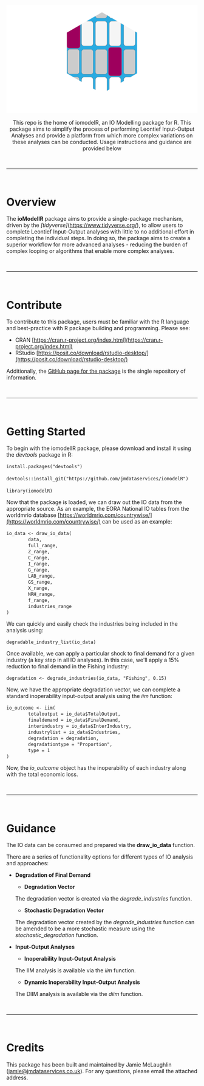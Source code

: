 ![image](https://github.com/jmdataservices/iomodelR/blob/main/inst/assets/IOModellR-LogoWhite.png)

<p align="center">This repo is the home of iomodelR, an IO Modelling package for R. This package aims to simplify the process of performing Leontief Input-Output Analyses and provide a platform from which more complex variations on these analyses can be conducted. Usage instructions and guidance are provided below</p>

<br>
<hr>
<br>

# Overview

The **ioModellR** package aims to provide a single-package mechanism, driven by the *[tidyverse]*(https://www.tidyverse.org/), to allow users to complete Leontief Input-Output analyses with little to no additional effort in completing the individual steps. In doing so, the package aims to create a superior workflow for more advanced analyses - reducing the burden of complex looping or algorithms that enable more complex analyses.

<br>
<hr>
<br>

# Contribute

To contribute to this package, users must be familiar with the R language and best-practice with R package building and programming. Please see:

* CRAN [https://cran.r-project.org/index.html](https://cran.r-project.org/index.html)
* RStudio [https://posit.co/download/rstudio-desktop/](https://posit.co/download/rstudio-desktop/)

Additionally, the [GitHub page for the package](https://github.com/jmdataservices/iomodelR) is the single repository of information.

<br>
<hr>
<br>

# Getting Started

To begin with the iomodellR package, please download and install it using the *devtools* package in R:

```
install.packages("devtools")

devtools::install_git("https://github.com/jmdataservices/iomodelR")

library(iomodelR)
```

Now that the package is loaded, we can draw out the IO data from the appropriate source. As an example, the EORA National IO tables from the worldmrio database [https://worldmrio.com/countrywise/](https://worldmrio.com/countrywise/) can be used as an example:

```
io_data <- draw_io_data(
        data,
        full_range,
        Z_range,
        C_range,
        I_range,
        G_range,
        LAB_range,
        GS_range,
        X_range,
        NRH_range,
        f_range,
        industries_range
)
```

We can quickly and easily check the industries being included in the analysis using:

```
degradable_industry_list(io_data)
```

Once available, we can apply a particular shock to final demand for a given industry (a key step in all IO analyses). In this case, we'll apply a 15% reduction to final demand in the Fishing industry:

```
degradation <- degrade_industries(io_data, "Fishing", 0.15)
```

Now, we have the appropriate degradation vector, we can complete a standard inoperability input-output analysis using the *iim* function:

```
io_outcome <- iim(
        totaloutput = io_data$TotalOutput,
        finaldemand = io_data$FinalDemand,
        interindustry = io_data$InterIndustry,
        industrylist = io_data$Industries,
        degradation = degradation,
        degradationtype = "Proportion",
        type = 1
)
```

Now, the *io_outcome* object has the inoperability of each industry along with the total economic loss.

<br>
<hr>
<br>

# Guidance

The IO data can be consumed and prepared via the **draw_io_data** function.

There are a series of functionality options for different types of IO analysis and approaches:

* **Degradation of Final Demand**

  * **Degradation Vector**
  
  The degradation vector is created via the *degrade_industries* function.
  
  * **Stochastic Degradation Vector**
  
  The degradation vector created by the *degrade_industries* function can be amended to be a more stochastic measure using the *stochastic_degradation* function.
  
* **Input-Output Analyses**

  * **Inoperability Input-Output Analysis**
  
  The IIM analysis is available via the *iim* function.
  
  * **Dynamic Inoperability Input-Output Analysis**
  
  The DIIM analysis is available via the *diim* function.

<br>
<hr>
<br>

# Credits

This package has been built and maintained by Jamie McLaughlin (jamie@jmdataservices.co.uk). For any questions, please email the attached address.
